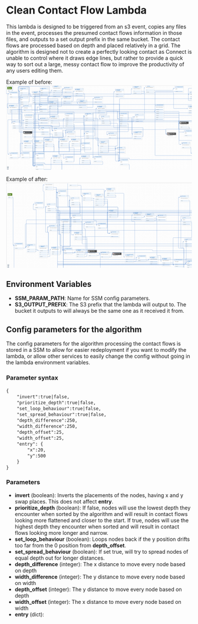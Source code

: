 # Clean Contact Flow Lambda

This lambda is designed to be triggered from an s3 event, copies any files in the event, processes the presumed contact flows information in those files, and outputs to a set output prefix in the same bucket. The contact flows are processed based on depth and placed relatively in a grid. The algorithm is designed not to create a perfectly looking contact as Connect is unable to control where it draws edge lines, but rather to provide a quick way to sort out a large, messy contact flow to improve the productivity of any users editing them.

Example of before:
![](./img/flow_before.png)

Example of after:
![](./img/flow_after.png)

## Environment Variables

- **SSM_PARAM_PATH**: Name for SSM config parameters.
- **S3_OUTPUT_PREFIX**: The S3 prefix that the lambda will output to. The bucket it outputs to will always be the same one as it received it from.

## Config parameters for the algorithm

The config parameters for the algorithm processing the contact flows is stored in a SSM to allow for easier redeployment if you want to modify the lambda, or allow other services to easily change the config without going in the lambda environment variables.

### Parameter syntax

```
{
    "invert":true|false,
    "prioritize_depth":true|false,
    "set_loop_behaviour":true|false,
    "set_spread_behaviour":true|false,
    "depth_difference":250,
    "width_difference":250,
    "depth_offset":25,
    "width_offset":25,
    "entry": {
        "x":20,
        "y":500
    }
}
```

### Parameters

- **invert** (boolean): Inverts the placements of the nodes, having x and y swap places. This does not affect **entry**.
- **prioritize_depth** (boolean): If false, nodes will use the lowest depth they encounter when sorted by the algorithm and will result in contact flows looking more flattened and closer to the start. If true, nodes will use the highest depth they encounter when sorted and will result in contact flows looking more longer and narrow.
- **set_loop_behaviour** (boolean): Loops nodes back if the y position drifts too far from the 0 position from **depth_offset**.
- **set_spread_behaviour** (boolean): If set true, will try to spread nodes of equal depth out for longer distances.
- **depth_difference** (integer): The x distance to move every node based on depth
- **width_difference** (integer): The y distance to move every node based on width
- **depth_offset** (integer): The y distance to move every node based on depth
- **width_offset** (integer): The x distance to move every node based on width
- **entry** (dict):
